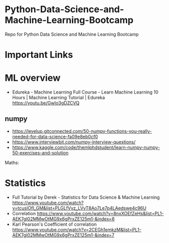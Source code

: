# Python-Data-Science-and-Machine-Learning-Bootcamp
Repo for Python Data Science and Machine Learning Bootcamp


# Important Links

# ML overview
- Edureka - Machine Learning Full Course - Learn Machine Learning 10 Hours | Machine Learning Tutorial | Edureka
https://youtu.be/GwIo3gDZCVQ

## numpy

- https://levelup.gitconnected.com/50-numpy-functions-you-really-needed-for-data-science-fa09e8eb0cf0
- https://www.interviewbit.com/numpy-interview-questions/
- https://www.kaggle.com/code/themlphdstudent/learn-numpy-numpy-50-exercises-and-solution


Maths:


# Statistics

- Full Tutorial by Derek - Statistics for Data Science & Machine Learning
https://www.youtube.com/watch?v=tcusIOfI_GM&list=PLGLfVvz_LVvT8Ao7Le7p4LAedswe4c96U
- Correlation 
https://www.youtube.com/watch?v=8nxXOEfZeHs&list=PL1-AEK7gI02MMwOtMG9x6gPrxZE125m1-&index=6
- Karl Pearson's Coefficient of correlation
https://www.youtube.com/watch?v=2CEGh1emkzM&list=PL1-AEK7gI02MMwOtMG9x6gPrxZE125m1-&index=7